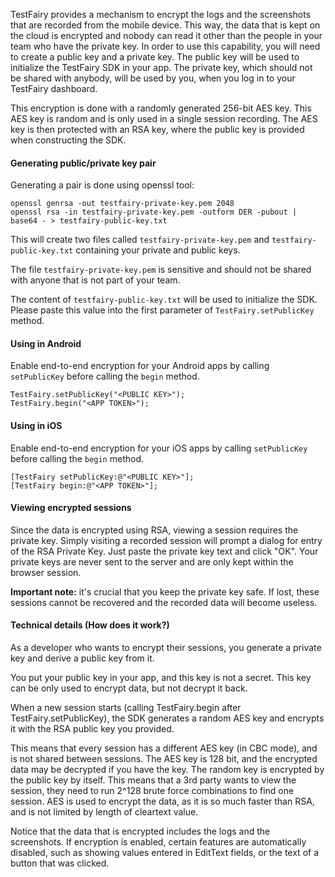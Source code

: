 TestFairy provides a mechanism to encrypt the logs and the screenshots that are recorded from the mobile device. This way, the data that is kept on the cloud is encrypted and nobody can read it other than the people in your team who have the private key.
In order to use this capability, you will need to  create a public key and a private key. The public key will be used to initialize the TestFairy SDK in your app. The private key, which should not be shared with anybody, will be used by you, when you log in to your TestFairy dashboard.

This encryption is done with a randomly generated 256-bit AES key. This AES key is random and is only used in a single session recording. The AES key is then protected with an RSA key, where the public key is provided when constructing the SDK.

#### Generating public/private key pair

Generating a pair is done using openssl tool:

```
openssl genrsa -out testfairy-private-key.pem 2048
openssl rsa -in testfairy-private-key.pem -outform DER -pubout | base64 - > testfairy-public-key.txt
```

This will create two files called `testfairy-private-key.pem` and `testfairy-public-key.txt` containing your private and public keys. 

The file `testfairy-private-key.pem` is sensitive and should not be shared with anyone that is not part of your team.

The content of `testfairy-public-key.txt` will be used to initialize the SDK. Please paste this value into the first parameter of `TestFairy.setPublicKey` method.

#### Using in Android 

Enable end-to-end encryption for your Android apps by calling `setPublicKey` before calling the `begin` method.

```
TestFairy.setPublicKey("<PUBLIC KEY>");
TestFairy.begin("<APP TOKEN>");
```

#### Using in iOS

Enable end-to-end encryption for your iOS apps by calling `setPublicKey` before calling the `begin` method.

```
[TestFairy setPublicKey:@"<PUBLIC KEY>"]; 
[TestFairy begin:@"<APP TOKEN>"];
```

#### Viewing encrypted sessions

Since the data is encrypted using RSA, viewing a session requires the private key. Simply visiting a recorded session will prompt a dialog for entry of the RSA Private Key. Just paste the private key text and click "OK". Your private keys are never sent to the server and are only kept within the browser session. 

**Important note:** it's crucial that you keep the private key safe. If lost, these sessions cannot be recovered and the recorded data will become useless.

<a name="technical-details"></a>
#### Technical details (How does it work?)

As a developer who wants to encrypt their sessions, you generate a private key and derive a public key from it.

You put your public key in your app, and this key is not a secret. This key can be only used to encrypt data, but not decrypt it back.

When a new session starts (calling TestFairy.begin after TestFairy.setPublicKey), the SDK generates a random AES key and encrypts it with the RSA public key you provided.

This means that every session has a different AES key (in CBC mode), and is not shared between sessions. The AES key is 128 bit, and the encrypted data may be decrypted if you have the key. The random key is encrypted by the public key by itself. This means that a 3rd party wants to view the session, they need to run 2^128 brute force combinations to find one session. AES is used to encrypt the data, as it is so much faster than RSA, and is not limited by length of cleartext value. 

Notice that the data that is encrypted includes the logs and the screenshots. If encryption is enabled, certain features are automatically disabled, such as showing values entered in EditText fields, or the text of a button that was clicked.

